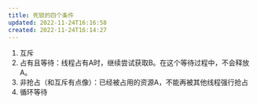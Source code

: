 ```yaml
---
title: 死锁的四个条件
updated: 2022-11-24T16:16:58
created: 2022-11-24T16:14:27
---
```


1.  互斥
2.  占有且等待：线程占有A时，继续尝试获取B。在这个等待过程中，不会释放A。
3.  非抢占（和互斥有点像）：已经被占用的资源A，不能再被其他线程强行抢占
4.  循环等待
